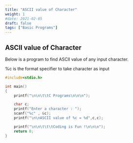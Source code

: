 ```yaml
---
title: "ASCII value of Character"
weight: 1
#date: 2021-02-05
draft: false
tags: ["Basic Programs"]
---
```


## ASCII value of Character

Below is a program to find ASCII value of any input character.

%c is the format specifier to take character as input

```c
#include<stdio.h>

int main()
{
    printf("\n\n\t\tC Programs\n\n\n");

    char c;
    printf("Enter a character : ");
    scanf("%c" , &c);
    printf("\n\nASCII value of %c = %d",c,c);

    printf("\n\n\t\t\tCoding is Fun !\n\n\n");
    return 0;
}
```
